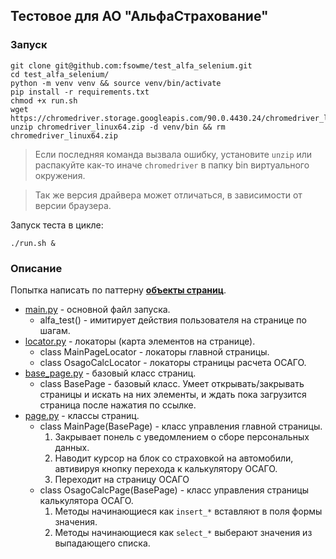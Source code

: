 ## Тестовое для АО "АльфаСтрахование"
### Запуск
```
git clone git@github.com:fsowme/test_alfa_selenium.git
cd test_alfa_selenium/
python -m venv venv && source venv/bin/activate
pip install -r requirements.txt
chmod +x run.sh
wget https://chromedriver.storage.googleapis.com/90.0.4430.24/chromedriver_linux64.zip
unzip chromedriver_linux64.zip -d venv/bin && rm chromedriver_linux64.zip
```
> Если последняя команда вызвала ошибку, установите ```unzip``` или распакуйте как-то иначе ```сhromedriver``` в папку bin виртуального окружения.

> Так же версия драйвера может отличаться, в зависимости от версии браузера.

Запуск теста в цикле:
```
./run.sh &
```

### Описание
Попытка написать по паттерну **[объекты страниц](https://selenium-python.readthedocs.io/page-objects.html)**.

- [main.py](https://github.com/fsowme/test_alfa_selenium/blob/master/main.py) - основной файл запуска.
    - alfa_test() - имитирует действия пользователя на странице по шагам.
- [locator.py](https://github.com/fsowme/test_alfa_selenium/blob/master/locator.py) - локаторы (карта элементов на странице).
    - class MainPageLocator - локаторы главной страницы.
    - class OsagoCalcLocator - локаторы страницы расчета ОСАГО.
- [base_page.py](https://github.com/fsowme/test_alfa_selenium/blob/master/base_page.py) - базовый класс страниц.
    - class BasePage - базовый класс. Умеет открывать/закрывать страницы и искать на них элементы, и ждать пока загрузится страница после нажатия по ссылке.
- [page.py](https://github.com/fsowme/test_alfa_selenium/blob/master/page.py) - классы страниц.
    - class MainPage(BasePage) - класс управления главной страницы.
        1. Закрывает понель с уведомлением о сборе персональных данных.
        2. Наводит курсор на блок со страховкой на автомобили, автивируя кнопку перехода к калькулятору ОСАГО.
        3. Переходит на страницу ОСАГО
    - class OsagoCalcPage(BasePage) - класс управления страницы калькулятора ОСАГО.
        1. Методы начинающиеся как ```insert_*``` вставляют в поля формы значения.
        2. Методы начинающиеся как ```select_*``` выберают значения из выпадающего списка.
